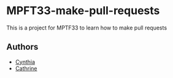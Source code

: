 # MPFT33-make-pull-requests
This is a project for MPTF33 to learn how to make pull requests

## Authors

- [Cynthia](https://github.com/kasambuli)
- [Cathrine](https://github.com/kadogokenya)
